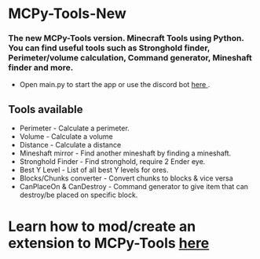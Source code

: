 # MCPy-Tools-New
### The new MCPy-Tools version. Minecraft Tools using Python. You can find useful tools such as Stronghold finder, Perimeter/volume calculation, Command generator, Mineshaft finder and more.

* Open main.py to start the app or use the discord bot <a href="https://discord.com/api/oauth2/authorize?client_id=1058013787141185606&permissions=8&scope=bot"> here </a>.

## Tools available
* Perimeter - Calculate a perimeter.
* Volume - Calculate a volume
* Distance - Calculate a distance
* Mineshaft mirror - Find another mineshaft by finding a mineshaft.
* Stronghold Finder - Find stronghold, require 2 Ender eye.
* Best Y Level - List of all best Y levels for ores.
* Blocks/Chunks converter - Convert chunks to blocks & vice versa
* CanPlaceOn & CanDestroy - Command generator to give item that can destroy/be placed on specific block.

# Learn how to mod/create an extension to MCPy-Tools <a href="https://github.com/ZeyaTsu/mcpy-tools-new/wiki/How-to-mod-MCPy-Tools" target="_blank"> here </a>
